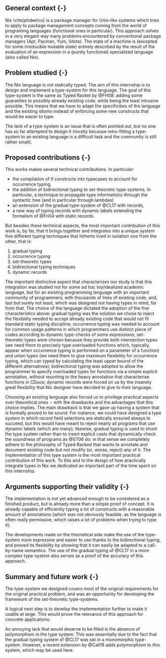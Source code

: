 ## General context {-}

Nix \cite{phdeelco} is a package manager for Unix-like systems which tries to
apply to package management concepts coming from the world of programing
languages (functional ones in particular).
This approach solves in a very elegant way many problems encountered by
conventional package managers (Apt, Pacman, Yum, \ldots).
The state of a machine is (excepted for some irreducible mutable state)
entirely described by the result of the evaluation of an expression in a
(purely functional) specialized language (also called Nix).

## Problem studied {-}

The Nix language is not statically typed. The aim of this internship is to
design and implement a type-system for this language.
The goal of this type-system is the same as Typed Racket by @FH08: adding some
guaranties to possibly already existing code, while being the least intrusive
possible.
This means that we have to adapt the specificities of the language and the
existing idioms instead of enforcing some new constructs that would be easier
to type.

The lack of a type-system is an issue that is often pointed out, but no one has
so far attempted to design it (mostly because retro-fitting a type-system to an
existing language is a difficult task and the community is still rather small).

## Proposed contributions {-}

This works makes several technical contributions. In particular:

- the compilation of if constructs into typecases to account for occurrence
  typing,
- the addition of bidirectional typing to set-theoretic type-systems.
  In particular, a technique to propagate type informations through the
  syntactic tree (and in particular through lambdas)
- an extension of the gradual type-system of @CL17 with records,
- a new way of typing records with dynamic labels extending the formalism of
  @Fri04 with static records.

But besides these technical aspects, the most important contribution of
this work is, by far, that it brings together and integrates into a unique
system five different typing techniques that hitherto lived in
isolation one from the other, that is:

1. gradual typing
2. occurrence typing
3. set-theoretic types
4. bidirectional typing techniques
5. dynamic records

The important distinctive aspect that characterizes our study is that
this integration was studied not for some *ad hoc* toy/idealized
academic language, but for an existing programming language with an important
community of programmers, with thousands of lines of existing code,
and, last but surely not least, which was designed not having types in
mind, far from that. The choice of the language dictated the adoption
of the five characteristics above: gradual typing was the solution we
chose to inject the flexibility needed to accept already existing code
that would not fit standard static typing discipline; occurrence typing was
needed to account for common usage patterns in which programmers use
distinct piece of codes according to dynamic type-checks of some
expressions; set-theoretic types were chosen because they provide both
intersection types (we need them to precisely type overloaded
functions which, typically, appear when occurrence typing is
performed on a parameter of a function) and union types (we need them to
give maximum flexibility for occurrence typing, which can typed by
calculating the least upper bound of the different alternatives);
bidirectional typing was adopted to allow the programmer to specify
overloaded types for functions via a simple explicit annotation,
without resorting to the heavy annotation that characterise functions
in CDuce; dynamic records were forced on us by the insanely great
flexibility that Nix designer have decided to give to their language.

Choosing an existing language also forced us to privilege practical
aspects over theoretical ones − with the drawbacks and the advantages that this
choice implies. The main drawback is that we gave up having a system that is
formally proved to be sound. For instance, we could have designed a type system
in which record field selections are statically ensured always to succeed, but
this would have meant to reject nearly all programs that use dynamic labels
(which are many); likewise, gradual typing is used to shunt the type system
rather than to insert explicit casts that dynamically check the soundness of
programs as @ST06 do: in that sense we completely adhere to the philosophy of
Typed Racked that wants to annotate and document existing code but not modify
(or, worse, reject) any of it.
The implementation of this type system is the most important practical
contribution of this work. To this and to the design of how practically
integrate types in Nix we dedicated an important part of the time spent on this
internship.

## Arguments supporting their validity {-}

The implementation is not yet advanced enough to be considered as a finished
product, but is already more than a simple proof of concept. It is already
capable of efficiently typing a lot of constructs with a reasonable amount of
annotations (which was not obviously feasible, as the language is often really
permissive, which raises a lot of problems when trying to type it).

The developments made on the theoretical side make the use of the type-system
more expressive and easier to use thanks to the bidirectional typing, and
proved its flexibility by showing that it can easily be adapted to a
call-by-name semantics.
The use of the gradual typing of @CL17 in a more complex type-system also
serves as a proof of the accuracy of this approach.

## Summary and future work {-}

The type-system we designed covers most of the original requirements for the
original practical problem, and was an opportunity for developing the framework
of the set-theoretic type-systems.

A logical next step is to develop the implementation further to make it usable
at large. This would prove the relevance of this approach for concrete
applications.

An annoying lack that would deserve to be filled is the absence of polymorphism
in the type system. This was essentially due to the fact that the gradual
typing system of @CL17 was set in a monomorphic type-system. However, a recent
extension by @Call18 adds polymorphism to this system, which may be used here.

